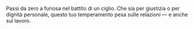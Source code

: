 Passi da zero a furiosa nel battito di un ciglio. Che sia per giustizia o per dignità personale, questo tuo temperamento pesa sulle relazioni — e anche sul lavoro.